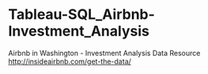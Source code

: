 # Tableau-SQL_Airbnb-Investment_Analysis
Airbnb in Washington - Investment Analysis
Data Resource
http://insideairbnb.com/get-the-data/
